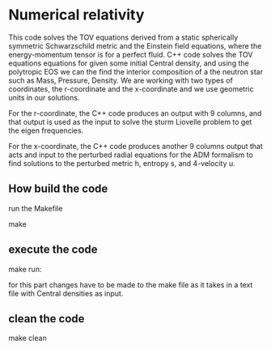 # Numerical relativity
This code solves the TOV equations derived from a static spherically symmetric Schwarzschild metric and the Einstein field equations, where the energy-momentum tensor is for a perfect fluid. C++ code solves the TOV equations equations for given some initial Central density, and using the polytropic EOS we can the find the interior composition of a the neutron star such as Mass, Pressure, Density. We are working with two types of coordinates, the r-coordinate and the x-coordinate and we use geometric units in our solutions. 

For the r-coordinate, the C++ code produces an output with 9 columns, and that output is used as the input to solve the sturm Liovelle problem to get the eigen frequencies. 

For the x-coordinate, the C++ code produces another 9 columns output that acts and input to the perturbed radial equations for the ADM formalism to find solutions to the perturbed metric h, entropy s, and 4-velocity u.

## How build the code
run the Makefile

make
## execute the code
make run:

for this part changes have to be made to the make file as it takes in a text file with Central densities as input.

## clean the code

make clean